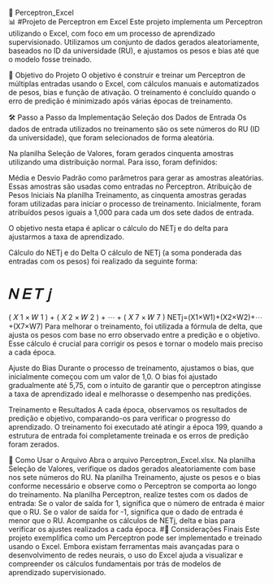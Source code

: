 🤖 Perceptron_Excel  
📊 #Projeto de Perceptron em Excel
Este projeto implementa um Perceptron utilizando o Excel, com foco em um processo de aprendizado supervisionado. Utilizamos um conjunto de dados gerados aleatoriamente, baseados no ID da universidade (RU), e ajustamos os pesos e bias até que o modelo fosse treinado.

🎯 Objetivo do Projeto
O objetivo é construir e treinar um Perceptron de múltiplas entradas usando o Excel, com cálculos manuais e automatizados de pesos, bias e função de ativação. O treinamento é concluído quando o erro de predição é minimizado após várias épocas de treinamento.

🛠️ Passo a Passo da Implementação
Seleção dos Dados de Entrada
Os dados de entrada utilizados no treinamento são os sete números do RU (ID da universidade), que foram selecionados de forma aleatória.

Na planilha Seleção de Valores, foram gerados cinquenta amostras utilizando uma distribuição normal. Para isso, foram definidos:

Média e Desvio Padrão como parâmetros para gerar as amostras aleatórias.
Essas amostras são usadas como entradas no Perceptron.
Atribuição de Pesos Iniciais
Na planilha Treinamento, as cinquenta amostras geradas foram utilizadas para iniciar o processo de treinamento. Inicialmente, foram atribuídos pesos iguais a 1,000 para cada um dos sete dados de entrada.

O objetivo nesta etapa é aplicar o cálculo do NETj e do delta para ajustarmos a taxa de aprendizado.

Cálculo do NETj e do Delta
O cálculo de NETj (a soma ponderada das entradas com os pesos) foi realizado da seguinte forma:

𝑁
𝐸
𝑇
𝑗
=
(
𝑋
1
×
𝑊
1
)
+
(
𝑋
2
×
𝑊
2
)
+
⋯
+
(
𝑋
7
×
𝑊
7
)
NETj=(X1×W1)+(X2×W2)+⋯+(X7×W7)
Para melhorar o treinamento, foi utilizada a fórmula de delta, que ajusta os pesos com base no erro observado entre a predição e o objetivo. Esse cálculo é crucial para corrigir os pesos e tornar o modelo mais preciso a cada época.

Ajuste do Bias
Durante o processo de treinamento, ajustamos o bias, que inicialmente começou com um valor de 1,0. O bias foi ajustado gradualmente até 5,75, com o intuito de garantir que o perceptron atingisse a taxa de aprendizado ideal e melhorasse o desempenho nas predições.

Treinamento e Resultados
A cada época, observamos os resultados de predição e objetivo, comparando-os para verificar o progresso do aprendizado.
O treinamento foi executado até atingir a época 199, quando a estrutura de entrada foi completamente treinada e os erros de predição foram zerados.

📁 Como Usar o Arquivo
Abra o arquivo Perceptron_Excel.xlsx.
Na planilha Seleção de Valores, verifique os dados gerados aleatoriamente com base nos sete números do RU.
Na planilha Treinamento, ajuste os pesos e o bias conforme necessário e observe como o Perceptron se comporta ao longo do treinamento.
Na planilha Perceptron, realize testes com os dados de entrada:
Se o valor de saída for 1, significa que o número de entrada é maior que o RU.
Se o valor de saída for -1, significa que o dado de entrada é menor que o RU.
Acompanhe os cálculos de NETj, delta e bias para verificar os ajustes realizados a cada época.
#🤔 Considerações Finais
Este projeto exemplifica como um Perceptron pode ser implementado e treinado usando o Excel. Embora existam ferramentas mais avançadas para o desenvolvimento de redes neurais, o uso do Excel ajuda a visualizar e compreender os cálculos fundamentais por trás de modelos de aprendizado supervisionado.
